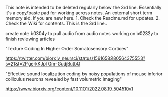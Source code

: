 This note is intended to be deleted regularly below the 3rd line. Essentially it's a copy/paste pad for working across notes. An external short term memory aid.
If you are new here. 1. Check the Readme.md for updates. 2. Check the Wiki for contents.
This is the 3rd line..

create note b0304y to pull audio from audio notes
working on b0232y to finish reviewing articles




"Texture Coding In Higher Order Somatosensory Cortices" 

https://twitter.com/biorxiv_neursci/status/1561658280564375553?s=21&t=2PgerkKJpTGm-GudjButbQ

"Effective sound localization coding by noisy populations of mouse inferior colliculus neurons revealed by fast volumetric imaging"

https://www.biorxiv.org/content/10.1101/2022.08.19.504510v1

